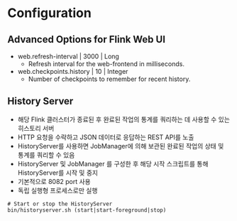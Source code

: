 # Configuration

## Advanced Options for Flink Web UI
- web.refresh-interval | 3000	| Long	
  - Refresh interval for the web-frontend in milliseconds.
- web.checkpoints.history | 10 | Integer
  - Number of checkpoints to remember for recent history. 

## History Server
- 해당 Flink 클러스터가 종료된 후 완료된 작업의 통계를 쿼리하는 데 사용할 수 있는 히스토리 서버
- HTTP 요청을 수락하고 JSON 데이터로 응답하는 REST API를 노출
- HistoryServer를 사용하면 JobManager에 의해 보관된 완료된 작업의 상태 및 통계를 쿼리할 수 있음
- HistoryServer 및 JobManager 를 구성한 후 해당 시작 스크립트를 통해 HistoryServer를 시작 및 중지
- 기본적으로 8082 port 사용
- 독립 실행형 프로세스로만 실행
````
# Start or stop the HistoryServer
bin/historyserver.sh (start|start-foreground|stop)
````
